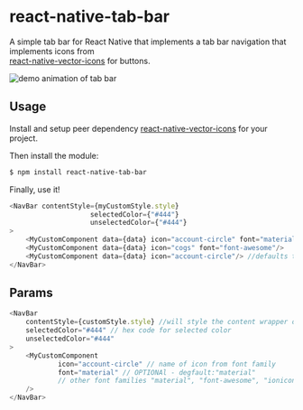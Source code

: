 # react-native-tab-bar
A simple tab bar for React Native that implements a tab bar navigation that implements icons from  
[react-native-vector-icons](https://github.com/oblador/react-native-vector-icons) for buttons.

![demo animation of tab bar](https://github.com/ajzozakiewicz/react-native-tab-bar/blob/master/images/tab_bar_demo2.gif)

## Usage

Install and setup peer dependency [react-native-vector-icons](https://github.com/oblador/react-native-vector-icons) for your project.  
  
Then install the module:

```bash
$ npm install react-native-tab-bar
```

Finally, use it!  

```javascript
<NavBar contentStyle={myCustomStyle.style}
                    selectedColor={"#444"}
                    unselectedColor={"#444"}
>
    <MyCustomComponent data={data} icon="account-circle" font="material"/>
    <MyCustomComponent data={data} icon="cogs" font="font-awesome"/>
    <MyCustomComponent data={data} icon="account-circle"/> //defaults to material
</NavBar>
```

## Params

```javascript
<NavBar 
    contentStyle={customStyle.style} //will style the content wrapper of the selected tab
    selectedColor="#444" // hex code for selected color
    unselectedColor="#444"
>
    <MyCustomComponent 
            icon="account-circle" // name of icon from font family
            font="material" // OPTIONAl - degfault:"material"
            // other font families "material", "font-awesome", "ionicons", "evil-icons", "entypo", "foundation", "octicons", "zocial"
    />
</NavBar>
```